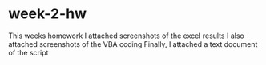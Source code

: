 # week-2-hw

This weeks homework I attached screenshots of the excel results
I also attached screenshots of the VBA coding
Finally, I attached a text document of the script 
